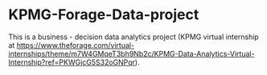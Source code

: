 # KPMG-Forage-Data-project
This is a business - decision data analytics project (KPMG virtual internship at https://www.theforage.com/virtual-internships/theme/m7W4GMqeT3bh9Nb2c/KPMG-Data-Analytics-Virtual-Internship?ref=PKWGjcG5S32oGNPqr).

